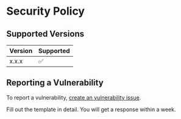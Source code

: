 # Security Policy

## Supported Versions

| Version | Supported          |
| ------- | ------------------ |
| x.x.x   | :white_check_mark: |



## Reporting a Vulnerability

To report a vulnerability, [create an vulnerability issue](https://github.com/ksplatdev/Reflex/issues/new?assignees=&labels=Vulnerability&template=vulnerability.md&title=Vulnerability).

Fill out the template in detail. You will get a response within a week.
